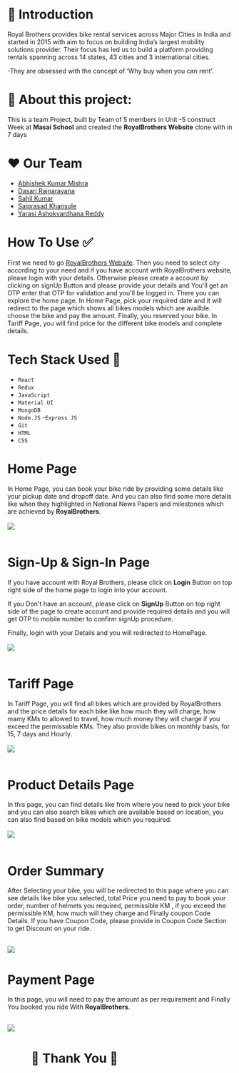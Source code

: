 # 👋 Introduction
Royal Brothers provides bike rental services across Major Cities in India and started in 2015 with aim to focus on building India’s largest mobility solutions provider. Their focus has led us to build a platform providing rentals spanning across 14 states, 43 cities and 3 international cities.

-They are obsessed with the concept of ‘Why buy when you can rent’.
# 🙌 About this project:
This is a team Project, built by  Team of 5 members in Unit -5 construct Week at **Masai School** and  created the **RoyalBrothers Website** clone with in 7 days

# ❤️ Our Team 
- [Abhishek Kumar Mishra](https://github.com/abhimis12)
- [Dasari Rajnarayana](https://github.com/drajnarayana)
- [Sahil Kumar](https://github.com/sahilgarg29)
- [Saiprasad Khansole](https://github.com/sai12348765patil)
- [Yarasi Ashokvardhana Reddy](https://github.com/AshokvardhanaReddy)
# How To Use ✅
First we need to go [RoyalBrothers Website](https://www.royalbrothers.com/). Then you need to select city according to your need and if you have account with RoyalBrothers website, please login with your details. Otherwise please create a account by clicking on signUp Button and please provide  your details and  You'll get an OTP enter that OTP for validation and you'll be logged in. There you can explore the home page. In Home Page, pick your required date and it will redirect to the page which shows all bikes models which are availble.
choose the bike and pay the amount. Finally, you reserved your bike.
 In Tariff Page, you will find price for the different bike models and complete details. 
  
# Tech Stack Used 🔧
- `React` 
- `Redux`    
- `JavaScript`
- `Material UI` 
- `MongoDB` 
- `Node.JS`
-`Express JS`
- `Git`
- `HTML`      
- `CSS`   
# Home Page
In Home Page, you can book your bike ride by providing some details like your pickup date and dropoff date.
And you can also find some more details like when they highlighted in National News Papers and milestones which are achieved by **RoyalBrothers**. <br></br> 
<img src="./readmeImages/home.png"></img><br></br>

# Sign-Up & Sign-In Page
If you have account with Royal Brothers, please click on **Login** Button on top right side of the home page to login into your account.

If you Don't have an account, please click on **SignUp** Button on top right side of the page to create account and provide required details and you will get OTP to mobile number to confirm signUp procedure.

Finally, login with your Details and you will redirected to HomePage. <br></br>
<img src="./readmeImages/signin.png">
<br></br>

# Tariff Page
In Tariff Page, you will find all bikes which are provided by RoyalBrothers and the price details for each bike like how much they will charge, how mamy KMs to allowed to travel, how much money they will charge if you exceed the permissable KMs.
They also provide bikes on monthly basis, for 15, 7 days and Hourly. <br></br>
<img src="./readmeImages/tariffPage.png">
<br></br>

# Product Details Page
In this page, you can find details like from where you need to pick your bike and you can also search bikes which are available based on location, you can also find based on bike models which you required. <br></br>
<img src="./readmeImages/productDetails.png"><br></br>

# Order Summary

After Selecting your bike, you will be redirected to this page where you can see details like bike you selected, total Price you need to pay to book your order, number of helmets you required, permissible KM , if you exceed the permissible KM, how much will they charge and Finally coupon Code Details.
If you have Coupon Code, please provide in Coupon Code Section to get Discount on your ride. <br></br>

<img src="./readmeImages/orderSummary.png">
&nbsp;

# Payment Page

In this page, you will need to pay the amount as per requirement and Finally You booked you ride With **RoyalBrothers**.
<br></br>

<img src="./readmeImages/paymentPage.png">
&nbsp;


# &nbsp; &nbsp; &nbsp; &nbsp; 👋 Thank You 👋
